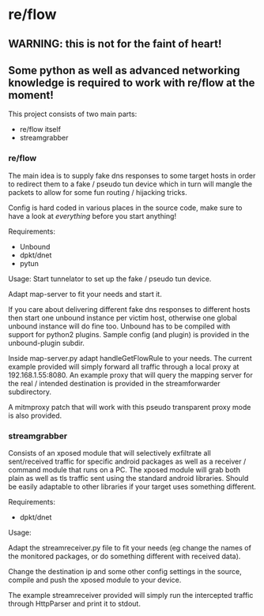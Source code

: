 # re/flow

## WARNING: this is not for the faint of heart!
## Some python as well as advanced networking knowledge is required to work with re/flow at the moment!

This project consists of two main parts:

* re/flow itself 
* streamgrabber


### re/flow



The main idea is to supply fake dns responses to some target hosts in order to redirect them to a fake / pseudo tun device which in turn will mangle the packets to allow for some fun routing / hijacking tricks.

Config is hard coded in various places in the source code, make sure to have a look at _everything_ before you start anything!


Requirements:
* Unbound
* dpkt/dnet
* pytun

Usage:
Start tunnelator to set up the fake / pseudo tun device.

Adapt map-server to fit your needs and start it.

If you care about delivering different fake dns responses to different hosts then start one unbound instance per victim host, otherwise one global unbound instance will do fine too. Unbound has to be compiled with support for python2 plugins. Sample config (and plugin) is provided in the unbound-plugin subdir.

Inside map-server.py adapt handleGetFlowRule to your needs.
The current example provided will simply forward all traffic through a local proxy at 192.168.1.55:8080. An example proxy that will query the mapping server for the real / intended destination is provided in the streamforwarder subdirectory.

A mitmproxy patch that will work with this pseudo transparent proxy mode is also provided.


### streamgrabber

Consists of an xposed module that will selectively exfiltrate all sent/received traffic for specific android packages as well as a receiver / command module that runs on a PC.
The xposed module will grab both plain as well as tls traffic sent using the standard android libraries. Should be easily adaptable to other libraries if your target uses something different.


Requirements:
* dpkt/dnet


Usage:

Adapt the streamreceiver.py file to fit your needs (eg change the names of the monitored packages, or do something different with received data).

Change the destination ip and some other config settings in the source, compile and push the xposed module to your device.


The example streamreceiver provided will simply run the intercepted traffic through HttpParser and print it to stdout.




